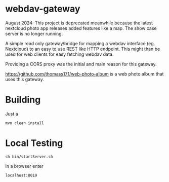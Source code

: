 # webdav-gateway

August 2024: This project is deprecated meanwhile because the latest nextcloud 
photo app releases added features like a map. The show case server is no longer
running.

A simple read only gateway/bridge for mapping a webdav interface (eg. Nextcloud) to an easy to use REST like HTTP endpoint. This might than be used for web clients for easy fetching webdav data. 

Providing a CORS proxy was the initial and main reason for this gateway.

https://github.com/thomass171/web-photo-album is a web photo album that uses this gateway.

# Building

Just a

```
mvn clean install
```

# Local Testing

```
sh bin/startServer.sh
```

In a browser enter

```
localhost:8019
```
